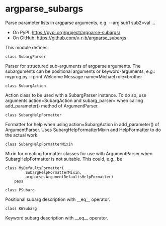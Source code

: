 # argparse_subargs

Parse parameter lists in argparse arguments, e.g. --arg sub1 sub2=val ...

  - On PyPI: https://pypi.org/project/argparse-subargs/
  - On GitHub: https://github.com/v-r-b/argparse_subargs

This module defines:

```class SubargParser```
  
Parser for structured sub-arguments of argparse arguments. The subarguments
can be positional arguments or keyword-arguments, e.g.:
myprog.py --print Welcome Message name=Michael role=brother

```class SubargAction```
  
Action class to be used with a SubargParser instance. To do so, use arguments
action=SubargAction and subarg_parser=<SubargParser instance> when calling
add_parameter() method of ArgumentParser.

```class SubargHelpFormatter```
  
Formatter for help when using action=SubargAction in add_parameter()
of ArgumentParser. Uses SubargHelpFormatterMixin and HelpFormatter
to do the actual work.

```class SubargHelpFormatterMixin```
  
Mixin for creating formatter classes for use with ArgumentParser
when SubargHelpFormatter is not suitable. This could, e.g., be
```
class MyDefaultsFormatter(
         SubargHelpFormatterMixin, 
         argparse.ArgumentDefaultsHelpFormatter)
    pass
```
```class PSubarg```
  
Positional subarg description with \_\_eq__ operator.

```class KWSubarg```
  
Keyword subarg description with \_\_eq__ operator.